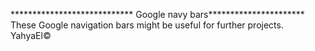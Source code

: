 **************************** Google navy bars**********************
These Google navigation bars might be useful for further projects.
YahyaEl©